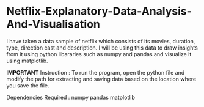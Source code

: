 # Netflix-Explanatory-Data-Analysis-And-Visualisation
I have taken a data sample of netflix which consists of its movies, duration, type, direction cast and description. I will be using this data to draw insights from it using python libararies such as numpy and pandas and visualize it using matplotlib.

**IMPORTANT**
Instruction : To run the program, open the python file and modify the path for extracting and saving data based on the location where you save the file.

Dependencies Required : 
numpy
pandas
matplotlib
